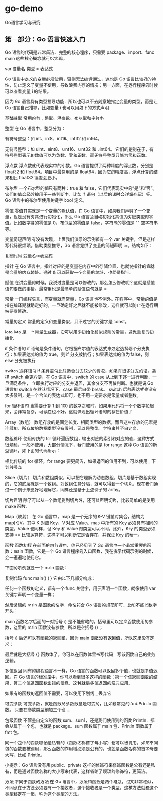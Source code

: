 # go-demo
Go语言学习与研究


## 第一部分：Go 语言快速入门

Go 语言的代码是非常简洁、完整的核心程序，只需要 package、import、func main 这些核心概念就可以实现。


var 变量名 类型 = 表达式

Go 语言中定义的变量必须使用，否则无法编译通过，这也是 Go 语言比较好的特性，防止定义了变量不使用，导致浪费内存的情况；另一方面，在运行程序的时候可以查看变量 i 的结果。

因为 Go 语言具有类型推导功能，所以也可以不去刻意地指定变量的类型，而是让 Go 语言自己推导，比如变量 i 也可以用如下的方式声明


基础类型
常用的有：整型、浮点数、布尔型和字符串

整型
在 Go 语言中，整型分为：

有符号整型：如 int、int8、int16、int32 和 int64。

无符号整型：如 uint、uint8、uint16、uint32 和 uint64。
它们的差别在于，有符号整型表示的数值可以为负数、零和正数，而无符号整型只能为零和正数。

浮点数
浮点数就代表现实中的小数。Go 语言提供了两种精度的浮点数，分别是 float32 和 float64。项目中最常用的是 float64，因为它的精度高，浮点计算的结果相比 float32 误差会更小。

布尔型
一个布尔型的值只有两种：true 和 false，它们代表现实中的“是”和“否”。它们的值会经常被用于一些判断中，比如 if 语句（以后的课时会详细介绍）等。Go 语言中的布尔型使用关键字 bool 定义。

零值
零值其实就是一个变量的默认值，在 Go 语言中，如果我们声明了一个变量，但是没有对其进行初始化，那么 Go 语言会自动初始化其值为对应类型的零值。比如数字类的零值是 0，布尔型的零值是 false，字符串的零值是 "" 空字符串等。

变量简短声明
有没有发现，上面我们演示的示例都有一个 var 关键字，但是这样写代码很烦琐。借助类型推导，Go 语言提供了变量的简短声明 :=，结构如下：

复制代码
变量名:=表达式

指针
在 Go 语言中，指针对应的是变量在内存中的存储位置，也就说指针的值就是变量的内存地址。通过 & 可以获取一个变量的地址，也就是指针。

赋值
在讲变量的时候，我说过变量是可以修改的，那么怎么修改呢？这就是赋值语句要做的事情。最常用也是最简单的赋值语句就是 =

常量
一门编程语言，有变量就有常量，Go 语言也不例外。在程序中，常量的值是指在编译期就确定好的，一旦确定好之后就不能被修改，这样就可以防止在运行期被恶意篡改。

常量的定义
常量的定义和变量类似，只不过它的关键字是 const。

iota
iota 是一个常量生成器，它可以用来初始化相似规则的常量，避免重复的初始化

if 条件语句
if 语句是条件语句，它根据布尔值的表达式来决定选择哪个分支执行：如果表达式的值为 true，则 if 分支被执行；如果表达式的值为 false，则 else 分支被执行

switch 选择语句
if 条件语句比较适合分支较少的情况，如果有很多分支的话，选择 switch 会更方便，在 Go 语言中，switch 的 case 从上到下逐一进行判断，一旦满足条件，
立即执行对应的分支并返回，其余分支不再做判断。也就是说 Go 语言的 switch 在默认情况下，case 最后自带 break。
switch 后的表达式也没有太多限制，是一个合法的表达式即可，也不用一定要求是常量或者整数。

for 循环语句
当需要计算 1 到 100 的数字之和时，如果用代码将一个个数字加起来，会非常复杂，可读性也不好，这就体现出循环语句的存在价值了


Array（数组）
数组存放的是固定长度、相同类型的数据，而且这些存放的元素是连续的。所存放的数据类型没有限制，可以是整型、字符串甚至自定义。

数组循环
使用传统的 for 循环遍历数组，输出对应的索引和对应的值，这种方式很烦琐，一般不使用，大部分情况下，我们使用的是 for range 这种 Go 语言的新型循环，如下面的代码所示：

相比传统的 for 循环，for range 要更简洁，如果返回的值用不到，可以使用 _ 下划线丢弃


Slice（切片）
切片和数组类似，可以把它理解为动态数组。切片是基于数组实现的，它的底层就是一个数组。对数组任意分隔，就可以得到一个切片。现在我们通过一个例子来更好地理解它，同样还是基于上述例子的 array。

切片声明
除了可以从一个数组得到切片外，还可以声明切片，比较简单的是使用 make 函数。

Map（映射）
在 Go 语言中，map 是一个无序的 K-V 键值对集合，结构为 map[K]V。其中 K 对应 Key，V 对应 Value。map 中所有的 Key 必须具有相同的类型，Value 也同样，但 Key 和 Value 的类型可以不同。此外，Key 的类型必须支持 == 比较运算符，这样才可以判断它是否存在，并保证 Key 的唯一。



函数
函数初探
在前面的四节课中，你已经见到了 Go 语言中一个非常重要的函数：main 函数，它是一个 Go 语言程序的入口函数，我在演示代码示例的时候，会一遍遍地使用它。

下面的示例就是一个 main 函数：

复制代码
func main() {
}
它由以下几部分构成：

任何一个函数的定义，都有一个 func 关键字，用于声明一个函数，就像使用 var 关键字声明一个变量一样；

然后紧跟的 main 是函数的名字，命名符合 Go 语言的规范即可，比如不能以数字开头；

main 函数名字后面的一对括号 () 是不能省略的，括号里可以定义函数使用的参数，这里的 main 函数没有参数，所以是空括号 () ；

括号 () 后还可以有函数的返回值，因为 main 函数没有返回值，所以这里没有定义；

最后就是大括号 {} 函数体了，你可以在函数体里书写代码，写该函数自己的业务逻辑。

多值返回
同有的编程语言不一样，Go 语言的函数可以返回多个值，也就是多值返回。在 Go 语言的标准库中，你可以看到很多这样的函数：第一个值返回函数的结果，第二个值返回函数出错的信息，这种就是多值返回的经典应用。

如果有的函数的返回值不需要，可以使用下划线 _ 丢弃它


可变参数
可变参数，就是函数的参数数量是可变的，比如最常见的 fmt.Println 函数。
只要在参数类型前加三个点 … 


包级函数
不管是自定义的函数 sum、sum1，还是我们使用到的函数 Println，都会从属于一个包，也就是 package。sum 函数属于 main 包，Println 函数属于 fmt 包。

同一个包中的函数哪怕是私有的（函数名称首字母小写）也可以被调用。如果不同包的函数要被调用，那么函数的作用域必须是公有的，也就是函数名称的首字母要大写，比如 Println。

小提示：Go 语言没有用 public、private 这样的修饰符来修饰函数是公有还是私有，而是通过函数名称的大小写来代表，这样省略了烦琐的修饰符，更简洁。

方法
不同于函数的方法
在 Go 语言中，方法和函数是两个概念，但又非常相似，不同点在于方法必须要有一个接收者，这个接收者是一个类型，这样方法就和这个类型绑定在一起，称为这个类型的方法。

